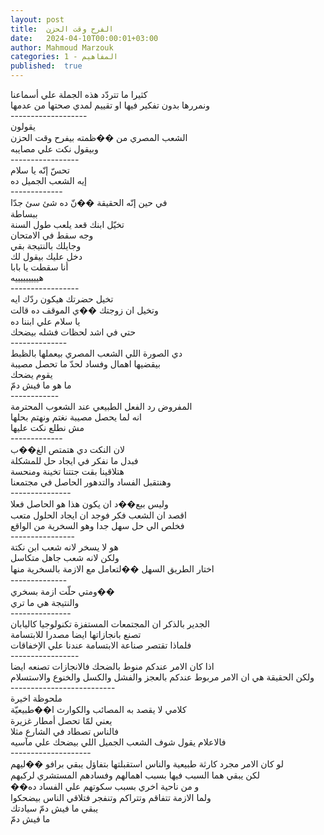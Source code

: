 ```yaml
---
layout: post
title:  الفرح وقت الحزن
date:   2024-04-10T00:00:01+03:00
author: Mahmoud Marzouk
categories: 1 - المفاهيم
published:  true
---
```

كثيرا ما تتردّد هذه الجملة علي أسماعنا\
ونمررها بدون تفكير فيها او تقييم لمدي صحتها من عدمها\
\-\-\-\-\-\-\-\-\-\-\-\-\-\-\-\-\-\--\
يقولون\
الشعب المصري من ��ظمته بيفرح وقت الحزن\
وبيقول نكت علي مصايبه\
\-\-\-\-\-\-\-\-\-\-\-\-\-\-\-\--\
تحسّ إنّه يا سلام\
إيه الشعب الجميل ده\
\-\-\-\-\-\-\-\-\-\-\-\--\
في حين إنّه الحقيقة ��نّ ده شئ سئ جدّا\
ببساطة\
تخيّل ابنك قعد يلعب طول السنة\
وجه سقط في الامتحان\
وجايلك بالنتيجة بقي\
دخل عليك بيقول لك\
أنا سقطت يا بابا\
هيييييييييه\
\-\-\-\-\-\-\-\-\-\-\-\-\-\-\-\--\
تخيل حضرتك هيكون ردّك ايه\
وتخيل ان زوجتك ��ي الموقف ده قالت\
يا سلام علي ابننا ده\
حتي في اشد لحظات فشله بيضحك\
\-\-\-\-\-\-\-\-\-\-\-\-\--\
دي الصورة اللي الشعب المصري بيعملها بالظبط\
بيقضيها اهمال وفساد لحدّ ما تحصل مصيبة\
يقوم يضحك\
ما هو ما فيش دمّ\
\-\-\-\-\-\-\-\-\-\-\--\
المفروض رد الفعل الطبيعي عند الشعوب المحترمة\
انه لما يحصل مصيبة نغتم ونهتم بحلها\
مش نطلع نكت عليها\
\-\-\-\-\-\-\-\-\-\-\-\--\
لان النكت دي هتمتص الغ��ب\
فبدل ما نفكر في ايجاد حل للمشكلة\
هتلاقينا بقت جتتنا تخينة ومنحسة\
وهنتقبل الفساد والتدهور الحاصل في مجتمعنا\
\-\-\-\-\-\-\-\-\-\-\-\-\-\--\
وليس ببع��د ان يكون هذا هو الحاصل فعلا\
اقصد ان الشعب فكر فوجد ان ايجاد الحلول متعب\
فخلص الي حل سهل جدا وهو السخرية من الواقع\
\-\-\-\-\-\-\-\-\-\-\-\-\-\-\--\
هو لا يسخر لانه شعب ابن نكتة\
ولكن لانه شعب جاهل متكاسل\
اختار الطريق السهل ��لتعامل مع الازمة بالسخرية منها\
\-\-\-\-\-\-\-\-\-\-\-\-\--\
ومتي حلّت ازمة بسخري��\
والنتيجة هي ما تري\
\-\-\-\-\-\-\-\-\-\-\-\-\-\--\
الجدير بالذكر ان المجتمعات المستفزة تكنولوجيا كاليابان\
تصنع بانجازاتها ايضا مصدرا للابتسامة\
فلماذا تقتصر صناعة الابتسامة عندنا علي الإخفاقات\
\-\-\-\-\-\-\-\-\-\-\-\-\-\-\-\--\
اذا كان الامر عندكم منوط بالضحك فالانجازات تصنعه ايضا\
ولكن الحقيقة هي ان الامر مربوط عندكم بالعجز والفشل والكسل والخنوع
والاستسلام\
\-\-\-\-\-\-\-\-\-\-\-\-\-\-\-\-\-\-\-\-\-\-\-\-\--\
ملحوظة اخيرة\
كلامي لا يقصد به المصائب والكوارث ا��طبيعيّة\
يعني لمّا تحصل أمطار غزيرة\
فالناس تصطاد في الشارع مثلا\
فالاعلام يقول شوف الشعب الجميل اللي بيضحك علي مآسيه\
\-\-\-\-\-\-\-\-\-\-\-\-\-\-\-\-\-\-\--\
لو كان الامر مجرد كارثة طبيعية والناس استقبلتها بتفاؤل يبقي برافو
��ليهم\
لكن يبقي هما السبب فيها بسبب اهمالهم وفسادهم المستشري
لركبهم\
��و من ناحية اخري بسبب سكوتهم علي الفساد ده\
ولما الازمة تتفاقم وتتراكم وتنفجر فتلاقي الناس بيضحكوا\
يبقي ما فيش دمّ سيادتك\
ما فيش دمّ
